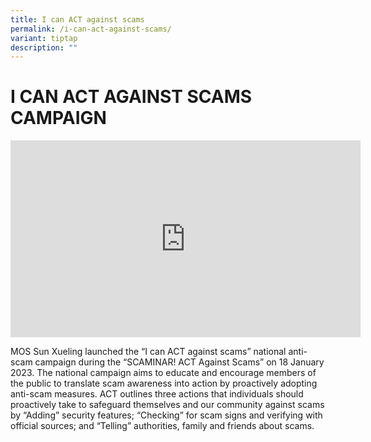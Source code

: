 ```yaml
---
title: I can ACT against scams
permalink: /i-can-act-against-scams/
variant: tiptap
description: ""
---
```

<h1><strong>I CAN ACT AGAINST SCAMS CAMPAIGN</strong></h1>
<div class="iframe-wrapper">
<iframe height="315" width="560" allowfullscreen="true" frameborder="0" src="https://www.youtube.com/embed/5wPxjwKtB0c?si=1Zds-hsZVG75R6Mu"></iframe>
</div>
<p>MOS Sun Xueling launched the “I can ACT against scams” national anti-scam
campaign during the “SCAMINAR! ACT Against Scams” on 18 January 2023. The
national campaign aims to educate and encourage members of the public to
translate scam awareness into action by proactively adopting anti-scam
measures. ACT outlines three actions that individuals should proactively
take to safeguard themselves and our community against scams by “Adding”
security features; “Checking” for scam signs and verifying with official
sources; and “Telling” authorities, family and friends about scams.</p>